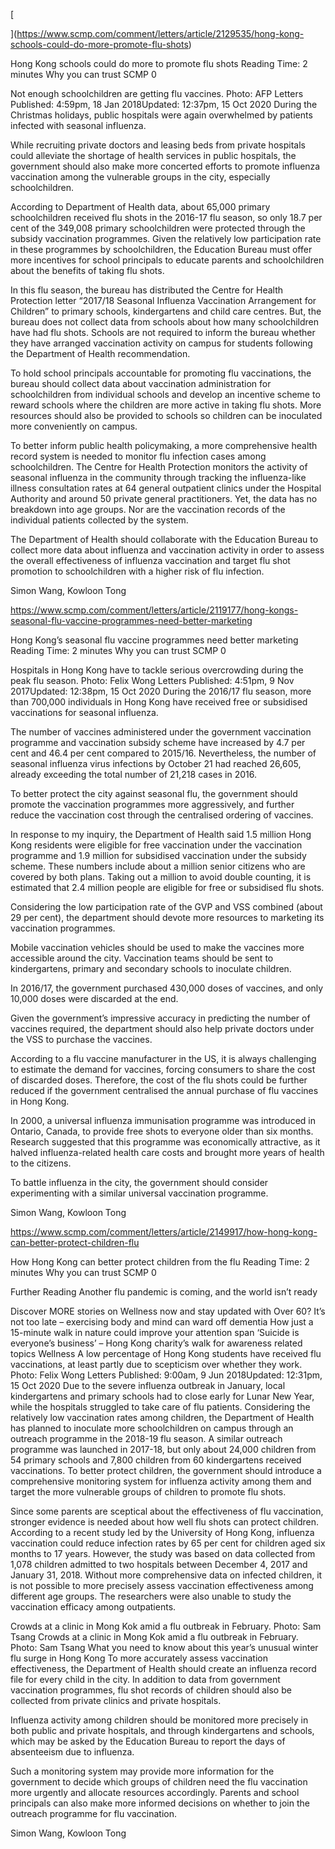 [

](https://www.scmp.com/comment/letters/article/2129535/hong-kong-schools-could-do-more-promote-flu-shots)

Hong Kong schools could do more to promote flu shots
Reading Time:
2 minutes
Why you can trust SCMP
0



Not enough schoolchildren are getting flu vaccines. Photo: AFP
Letters
Published: 4:59pm, 18 Jan 2018Updated: 12:37pm, 15 Oct 2020
During the Christmas holidays, public hospitals were again overwhelmed by patients infected with seasonal influenza.

While recruiting private doctors and leasing beds from private hospitals could alleviate the shortage of health services in public hospitals, the government should also make more concerted efforts to promote influenza vaccination among the vulnerable groups in the city, especially schoolchildren.

According to Department of Health data, about 65,000 primary schoolchildren received flu shots in the 2016-17 flu season, so only 18.7 per cent of the 349,008 primary schoolchildren were protected through the subsidy vaccination programmes. Given the relatively low participation rate in these programmes by schoolchildren, the Education Bureau must offer more incentives for school principals to educate parents and schoolchildren about the benefits of taking flu shots.

In this flu season, the bureau has distributed the Centre for Health Protection letter “2017/18 Seasonal Influenza Vaccination Arrangement for Children” to primary schools, kindergartens and child care centres. But, the bureau does not collect data from schools about how many schoolchildren have had flu shots. Schools are not required to inform the bureau whether they have arranged vaccination activity on campus for students following the Department of Health recommendation.

To hold school principals accountable for promoting flu vaccinations, the bureau should collect data about vaccination administration for schoolchildren from individual schools and develop an incentive scheme to reward schools where the children are more active in taking flu shots. More resources should also be provided to schools so children can be inoculated more conveniently on campus.

To better inform public health policymaking, a more comprehensive health record system is needed to monitor flu infection cases among schoolchildren. The Centre for Health Protection monitors the activity of seasonal influenza in the community through tracking the influenza-like illness consultation rates at 64 general outpatient clinics under the Hospital Authority and around 50 private general practitioners. Yet, the data has no breakdown into age groups. Nor are the vaccination records of the individual patients collected by the system.

The Department of Health should collaborate with the Education Bureau to collect more data about influenza and vaccination activity in order to assess the overall effectiveness of influenza vaccination and target flu shot promotion to schoolchildren with a higher risk of flu infection.

Simon Wang, Kowloon Tong

https://www.scmp.com/comment/letters/article/2119177/hong-kongs-seasonal-flu-vaccine-programmes-need-better-marketing

Hong Kong’s seasonal flu vaccine programmes need better marketing
Reading Time:
2 minutes
Why you can trust SCMP
0



Hospitals in Hong Kong have to tackle serious overcrowding during the peak flu season. Photo: Felix Wong
Letters
Published: 4:51pm, 9 Nov 2017Updated: 12:38pm, 15 Oct 2020
During the 2016/17 flu season, more than 700,000 individuals in Hong Kong have received free or subsidised vaccinations for seasonal influenza.

The number of vaccines administered under the government vaccination programme and vaccination subsidy scheme have increased by 4.7 per cent and 46.4 per cent compared to 2015/16. Nevertheless, the number of seasonal influenza virus infections by October 21 had reached 26,605, already exceeding the total number of 21,218 cases in 2016.

To better protect the city against seasonal flu, the government should promote the vaccination programmes more aggressively, and further reduce the vaccination cost through the centralised ordering of vaccines.

In response to my inquiry, the Department of Health said 1.5 million Hong Kong residents were eligible for free vaccination under the vaccination programme and 1.9 million for subsidised vaccination under the subsidy scheme. These numbers include about a million senior citizens who are covered by both plans. Taking out a million to avoid double counting, it is estimated that 2.4 million people are eligible for free or subsidised flu shots.

Considering the low participation rate of the GVP and VSS combined (about 29 per cent), the department should devote more resources to marketing its vaccination programmes.

Mobile vaccination vehicles should be used to make the vaccines more accessible around the city. Vaccination teams should be sent to kindergartens, primary and secondary schools to inoculate children.

In 2016/17, the government purchased 430,000 doses of vaccines, and only 10,000 doses were discarded at the end.

Given the government’s impressive accuracy in predicting the number of vaccines required, the department should also help private doctors under the VSS to purchase the vaccines.

According to a flu vaccine manufacturer in the US, it is always challenging to estimate the demand for vaccines, forcing consumers to share the cost of discarded doses. Therefore, the cost of the flu shots could be further reduced if the government centralised the annual purchase of flu vaccines in Hong Kong.

In 2000, a universal influenza immunisation programme was introduced in Ontario, Canada, to provide free shots to everyone older than six months. Research suggested that this programme was economically attractive, as it halved influenza-related health care costs and brought more years of health to the citizens.

To battle influenza in the city, the government should consider experimenting with a similar universal vaccination programme.

Simon Wang, Kowloon Tong

https://www.scmp.com/comment/letters/article/2149917/how-hong-kong-can-better-protect-children-flu

How Hong Kong can better protect children from the flu
Reading Time:
2 minutes
Why you can trust SCMP
0


Further Reading
Another flu pandemic is coming, and the world isn’t ready


Discover MORE stories on
Wellness
now and stay updated with
Over 60? It’s not too late – exercising body and mind can ward off dementia
How just a 15-minute walk in nature could improve your attention span
‘Suicide is everyone’s business’ – Hong Kong charity’s walk for awareness
related topics
Wellness
A low percentage of Hong Kong students have received flu vaccinations, at least partly due to scepticism over whether they work. Photo: Felix Wong
Letters
Published: 9:00am, 9 Jun 2018Updated: 12:31pm, 15 Oct 2020
Due to the severe influenza outbreak in January, local kindergartens and primary schools had to close early for Lunar New Year, while the hospitals struggled to take care of flu patients.
Considering the relatively low vaccination rates among children, the Department of Health has planned to inoculate more schoolchildren on campus through an outreach programme in the 2018-19 flu season. A similar outreach programme was launched in 2017-18, but only about 24,000 children from 54 primary schools and 7,800 children from 60 kindergartens received vaccinations.
To better protect children, the government should introduce a comprehensive monitoring system for influenza activity among them and target the more vulnerable groups of children to promote flu shots.

Since some parents are sceptical about the effectiveness of flu vaccination, stronger evidence is needed about how well flu shots can protect children.
According to a recent study led by the University of Hong Kong, influenza vaccination could reduce infection rates by 65 per cent for children aged six months to 17 years. However, the study was based on data collected from 1,078 children admitted to two hospitals between December 4, 2017 and January 31, 2018. Without more comprehensive data on infected children, it is not possible to more precisely assess vaccination effectiveness among different age groups. The researchers were also unable to study the vaccination efficacy among outpatients.

Crowds at a clinic in Mong Kok amid a flu outbreak in February. Photo: Sam Tsang
Crowds at a clinic in Mong Kok amid a flu outbreak in February. Photo: Sam Tsang
What you need to know about this year’s unusual winter flu surge in Hong Kong
To more accurately assess vaccination effectiveness, the Department of Health should create an influenza record file for every child in the city. In addition to data from government vaccination programmes, flu shot records of children should also be collected from private clinics and private hospitals.

Influenza activity among children should be monitored more precisely in both public and private hospitals, and through kindergartens and schools, which may be asked by the Education Bureau to report the days of absenteeism due to influenza.

Such a monitoring system may provide more information for the government to decide which groups of children need the flu vaccination more urgently and allocate resources accordingly. Parents and school principals can also make more informed decisions on whether to join the outreach programme for flu vaccination.

Simon Wang, Kowloon Tong
